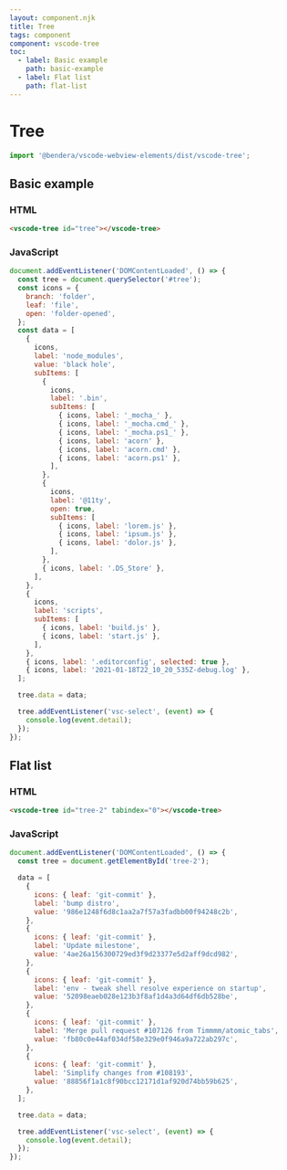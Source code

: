```yaml
---
layout: component.njk
title: Tree
tags: component
component: vscode-tree
toc:
  - label: Basic example
    path: basic-example
  - label: Flat list
    path: flat-list
---
```


# Tree

```typescript
import '@bendera/vscode-webview-elements/dist/vscode-tree';
```

## Basic example

<script>
document.addEventListener('DOMContentLoaded', () => {
  const tree = document.querySelector('#tree-1');
  const icons = {
    branch: 'folder',
    leaf: 'file',
    open: 'folder-opened',
  };
  const data = [
    {
      icons,
      label: 'node_modules',
      value: 'black hole',
      subItems: [
        {
          icons,
          label: '.bin',
          subItems: [
            { icons, label: '_mocha_' },
            { icons, label: '_mocha.cmd_' },
            { icons, label: '_mocha.ps1_' },
            { icons, label: 'acorn' },
            { icons, label: 'acorn.cmd' },
            { icons, label: 'acorn.ps1' },
          ],
        },
        {
          icons,
          label: '@11ty',
          open: true,
          subItems: [
            { icons, label: 'lorem.js' },
            { icons, label: 'ipsum.js' },
            { icons, label: 'dolor.js' },
          ],
        },
        { icons, label: '.DS_Store' },
      ],
    },
    {
      icons,
      label: 'scripts',
      subItems: [
        { icons, label: 'build.js' },
        { icons, label: 'start.js' },
      ],
    },
    { icons, label: '.editorconfig', selected: true },
    { icons, label: '2021-01-18T22_10_20_535Z-debug.log' },
  ];

  tree.data = data;

  tree.addEventListener('vsc-select', (event) => {
    console.log(event.detail);
  });
});
</script>

<component-preview>
  <vscode-tree id="tree-1"></vscode-tree>
</component-preview>

### HTML

```html
<vscode-tree id="tree"></vscode-tree>
```

### JavaScript

```javascript
document.addEventListener('DOMContentLoaded', () => {
  const tree = document.querySelector('#tree');
  const icons = {
    branch: 'folder',
    leaf: 'file',
    open: 'folder-opened',
  };
  const data = [
    {
      icons,
      label: 'node_modules',
      value: 'black hole',
      subItems: [
        {
          icons,
          label: '.bin',
          subItems: [
            { icons, label: '_mocha_' },
            { icons, label: '_mocha.cmd_' },
            { icons, label: '_mocha.ps1_' },
            { icons, label: 'acorn' },
            { icons, label: 'acorn.cmd' },
            { icons, label: 'acorn.ps1' },
          ],
        },
        {
          icons,
          label: '@11ty',
          open: true,
          subItems: [
            { icons, label: 'lorem.js' },
            { icons, label: 'ipsum.js' },
            { icons, label: 'dolor.js' },
          ],
        },
        { icons, label: '.DS_Store' },
      ],
    },
    {
      icons,
      label: 'scripts',
      subItems: [
        { icons, label: 'build.js' },
        { icons, label: 'start.js' },
      ],
    },
    { icons, label: '.editorconfig', selected: true },
    { icons, label: '2021-01-18T22_10_20_535Z-debug.log' },
  ];

  tree.data = data;

  tree.addEventListener('vsc-select', (event) => {
    console.log(event.detail);
  });
});
```

## Flat list

<script>
document.addEventListener('DOMContentLoaded', () => {
  const tree = document.getElementById('tree-2');

  data = [
    {
      icons: {
        leaf: 'git-commit'
      },
      label: 'bump distro',
      value: '986e1248f6d8c1aa2a7f57a3fadbb00f94248c2b',
    },
    {
      icons: {
        leaf: 'git-commit'
      },
      label: 'Update milestone',
      value: '4ae26a156300729ed3f9d23377e5d2aff9dcd982',
    },
    {
      icons: {
        leaf: 'git-commit'
      },
      label: 'env - tweak shell resolve experience on startup',
      value: '52098eaeb028e123b3f8af1d4a3d64df6db528be',
    },
    {
      icons: {
        leaf: 'git-commit'
      },
      label: 'Merge pull request #107126 from Timmmm/atomic_tabs',
      value: 'fb80c0e44af034df58e329e0f946a9a722ab297c',
    },
    {
      icons: {
        leaf: 'git-commit'
      },
      label: 'Simplify changes from #108193',
      value: '88856f1a1c8f90bcc12171d1af920d74bb59b625',
    },
  ];

  tree.data = data;

  tree.addEventListener('vsc-select', (event) => {
    console.log(event.detail);
  });
});
</script>

<component-preview>
  <vscode-tree id="tree-2" class="tree-2"></vscode-tree>
</component-preview>

### HTML

```html
<vscode-tree id="tree-2" tabindex="0"></vscode-tree>
```

### JavaScript

```javascript
document.addEventListener('DOMContentLoaded', () => {
  const tree = document.getElementById('tree-2');

  data = [
    {
      icons: { leaf: 'git-commit' },
      label: 'bump distro',
      value: '986e1248f6d8c1aa2a7f57a3fadbb00f94248c2b',
    },
    {
      icons: { leaf: 'git-commit' },
      label: 'Update milestone',
      value: '4ae26a156300729ed3f9d23377e5d2aff9dcd982',
    },
    {
      icons: { leaf: 'git-commit' },
      label: 'env - tweak shell resolve experience on startup',
      value: '52098eaeb028e123b3f8af1d4a3d64df6db528be',
    },
    {
      icons: { leaf: 'git-commit' },
      label: 'Merge pull request #107126 from Timmmm/atomic_tabs',
      value: 'fb80c0e44af034df58e329e0f946a9a722ab297c',
    },
    {
      icons: { leaf: 'git-commit' },
      label: 'Simplify changes from #108193',
      value: '88856f1a1c8f90bcc12171d1af920d74bb59b625',
    },
  ];

  tree.data = data;

  tree.addEventListener('vsc-select', (event) => {
    console.log(event.detail);
  });
});
```
